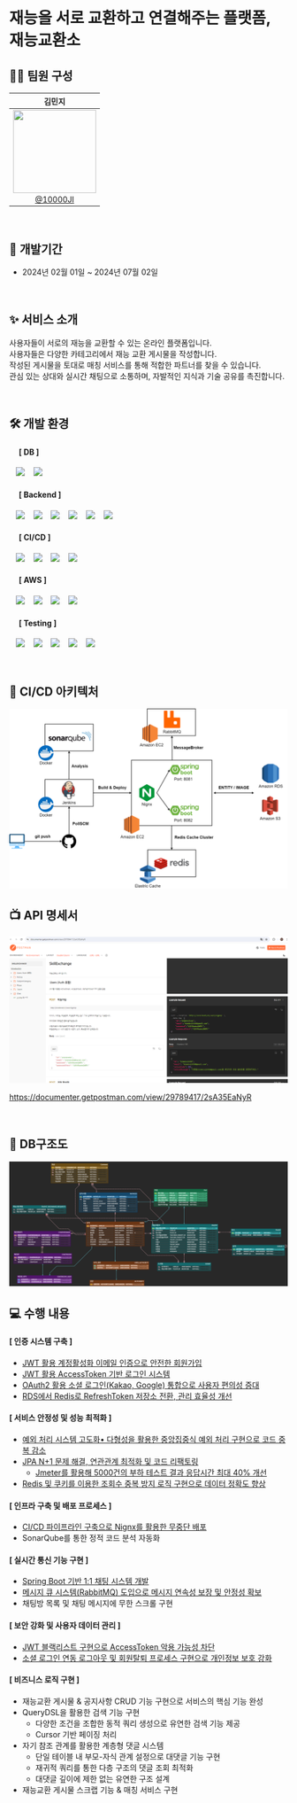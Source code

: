 # 재능을 서로 교환하고 연결해주는 플랫폼, 재능교환소

## 🙋‍♀️ 팀원 구성
<div align="center">

<div align="center">

|                                                               **김민지**                                                               |
|:-----------------------------------------------------------------------------------------------------------------------------------:| 
| [<img src="https://avatars.githubusercontent.com/u/121842688?v=4" height=150 width=150> <br/> @10000JI](https://github.com/10000JI) |

</div>
</div>
<br>

## 📆 개발기간
- 2024년 02월 01일 ~ 2024년 07월 02일

<br>

## ✨ 서비스 소개
사용자들이 서로의 재능을 교환할 수 있는 온라인 플랫폼입니다. <br>
사용자들은 다양한 카테고리에서 재능 교환 게시물을 작성합니다. <br>
작성된 게시물을 토대로 매칭 서비스를 통해 적합한 파트너를 찾을 수 있습니다. <br>
관심 있는 상대와 실시간 채팅으로 소통하며, 자발적인 지식과 기술 공유를 촉진합니다.

<br>

## 🛠️ 개발 환경
#### &nbsp;　[ DB ]
&nbsp;&nbsp;&nbsp;<img src="https://img.shields.io/badge/MariaDB-003545?style=flat&logo=MariaDB&logoColor=white"/>
&nbsp;&nbsp;&nbsp;<img src="https://img.shields.io/badge/Redis-DC382D?style=flat&logo=Redis&logoColor=white"/>

#### &nbsp;　[ Backend ]
&nbsp;&nbsp;&nbsp;<img src="https://img.shields.io/badge/Java17-007396?style=flat&logo=java&logoColor=white"/>
&nbsp;&nbsp;&nbsp;<img src="https://img.shields.io/badge/Spring Boot3.2.2-6DB33F?style=flat&logo=springBoot&logoColor=white"/>
&nbsp;&nbsp;&nbsp;<img src="https://img.shields.io/badge/Spring Security-6DB33F?style=flat&logo=springsecurity&logoColor=white"/>
&nbsp;&nbsp;&nbsp;<img src="https://img.shields.io/badge/Spring Data JPA-6DB33F?style=flat&logo=spring&logoColor=white"/>
&nbsp;&nbsp;&nbsp;<img src="https://img.shields.io/badge/QueryDSL-0769AD?style=flat&logo=java&logoColor=white"/>
&nbsp;&nbsp;&nbsp;<img src="https://img.shields.io/badge/RabbitMQ-FF6600?style=flat&logo=rabbitmq&logoColor=white"/>

#### &nbsp;　[ CI/CD ]
&nbsp;&nbsp;&nbsp;<img src="https://img.shields.io/badge/GitHub-181717?style=flat&logo=GitHub&logoColor=white"/>
&nbsp;&nbsp;&nbsp;<img src="https://img.shields.io/badge/Jenkins-D24939?style=flat&logo=jenkins&logoColor=white"/>
&nbsp;&nbsp;&nbsp;<img src="https://img.shields.io/badge/Docker-2496ED?style=flat&logo=Docker&logoColor=white"/>
&nbsp;&nbsp;&nbsp;<img src="https://img.shields.io/badge/Nginx-009639?style=flat&logo=nginx&logoColor=white"/>

#### &nbsp;　[ AWS ]
&nbsp;&nbsp;&nbsp;<img src="https://img.shields.io/badge/AWS EC2-FF9900?style=flat&logo=amazon-ec2&logoColor=white"/>
&nbsp;&nbsp;&nbsp;<img src="https://img.shields.io/badge/AWS RDS-527FFF?style=flat&logo=amazon-rds&logoColor=white"/>
&nbsp;&nbsp;&nbsp;<img src="https://img.shields.io/badge/AWS S3-569A31?style=flat&logo=amazon-s3&logoColor=white"/>
&nbsp;&nbsp;&nbsp;<img src="https://img.shields.io/badge/AWS ElastiCache-4053D6?style=flat&logo=amazon-aws&logoColor=white"/>

#### &nbsp;　[ Testing ]
&nbsp;&nbsp;&nbsp;<img src="https://img.shields.io/badge/JUnit5-25A162?style=flat&logo=JUnit5&logoColor=white"/>
&nbsp;&nbsp;&nbsp;<img src="https://img.shields.io/badge/Mockito-C5D9C8?style=flat&logo=mock&logoColor=white"/>
&nbsp;&nbsp;&nbsp;<img src="https://img.shields.io/badge/SonarQube-4E9BCD?style=flat&logo=sonarqube&logoColor=white"/>
&nbsp;&nbsp;&nbsp;<img src="https://img.shields.io/badge/Apache JMeter-D22128?style=flat&logo=apache-jmeter&logoColor=white"/>
&nbsp;&nbsp;&nbsp;<img src="https://img.shields.io/badge/Postman-FF6C37?style=flat&logo=postman&logoColor=white"/><br>

<br>

## 🚀 CI/CD 아키텍처

<img src="./img/CICD 아키텍처.png">

<br>

## 📺 API 명세서

<img src="./img/API명세서.png">

https://documenter.getpostman.com/view/29789417/2sA35EaNyR

<br>

## 📝 DB구조도
<img src="./img/ERD_재능교환소.png">

<br>

## 💻 수행 내용
#### [ 인증 시스템 구축 ]
- [JWT 활용 계정활성화 이메일 인증으로 안전한 회원가입](https://velog.io/@10000ji_/%EC%9E%AC%EB%8A%A5%EA%B5%90%ED%99%98%EC%86%8C-JWT%EB%A5%BC-%EC%9D%B4%EC%9A%A9%ED%95%9C-%ED%9A%8C%EC%9B%90%EA%B0%80%EC%9E%85-%EB%B0%8F-%EB%A1%9C%EA%B7%B8%EC%9D%B8) 
- [JWT 활용 AccessToken 기반 로그인 시스템](https://velog.io/@10000ji_/%EC%9E%AC%EB%8A%A5%EA%B5%90%ED%99%98%EC%86%8C-JWT%EB%A5%BC-%EC%9D%B4%EC%9A%A9%ED%95%9C-%ED%9A%8C%EC%9B%90%EA%B0%80%EC%9E%85-%EB%B0%8F-%EB%A1%9C%EA%B7%B8%EC%9D%B8) 
- [OAuth2 활용 소셜 로그인(Kakao, Google) 통합으로 사용자 편의성 증대](https://velog.io/@10000ji_/%EC%9E%AC%EB%8A%A5%EA%B5%90%ED%99%98%EC%86%8C-Spring-Boot%EC%97%90%EC%84%9C-OAuth2-JWT%EB%A5%BC-%ED%86%B5%ED%95%9C-%EC%86%8C%EC%85%9C-%EB%A1%9C%EA%B7%B8%EC%9D%B8-%EA%B5%AC%ED%98%84-Kakao-Google) 
- [RDS에서 Redis로 RefreshToken 저장소 전환, 관리 효율성 개선](https://velog.io/@10000ji_/%EC%9E%AC%EB%8A%A5%EA%B5%90%ED%99%98%EC%86%8C-RDS%EC%97%90%EC%84%9C-Redis%EB%A1%9C-RefreshToken-%EC%A0%80%EC%9E%A5%EC%86%8C-%EC%A0%84%ED%99%98)

#### [ 서비스 안정성 및 성능 최적화 ]
- [예외 처리 시스템 고도화• 다형성을 활용한 중앙집중식 예외 처리 구현으로 코드 중복 감소](https://velog.io/@10000ji_/%EC%9E%AC%EB%8A%A5%EA%B5%90%ED%99%98%EC%86%8C-ExceptionHandler-%EC%98%88%EC%99%B8%EC%B2%98%EB%A6%AC)
- [JPA N+1 문제 해결, 연관관계 최적화 및 코드 리팩토링](https://velog.io/@10000ji_/%EC%9E%AC%EB%8A%A5%EA%B5%90%ED%99%98%EC%86%8C-JPA-Delete-%EC%9E%91%EC%97%85-%EC%97%B0%EA%B4%80%EA%B4%80%EA%B3%84-SQL-%EC%A4%84%EC%9D%B4%EA%B3%A0-%EC%84%B1%EB%8A%A5-%ED%96%A5%EC%83%81%EC%8B%9C%ED%82%A4%EA%B8%B0)
  - [Jmeter를 활용해 5000건의 부하 테스트 결과 응답시간 최대 40% 개선](https://velog.io/@10000ji_/%EC%9E%AC%EB%8A%A5%EA%B5%90%ED%99%98%EC%86%8C-Jmeter%EB%A1%9C-%EB%B6%80%ED%95%98-%ED%85%8C%EC%8A%A4%ED%8A%B8%ED%95%98%EA%B8%B0)
- [Redis 및 쿠키를 이용한 조회수 중복 방지 로직 구현으로 데이터 정확도 향상](https://velog.io/@10000ji_/%EC%9E%AC%EB%8A%A5%EA%B5%90%ED%99%98%EC%86%8C-%EC%A1%B0%ED%9A%8C%EC%88%98-%EC%A4%91%EB%B3%B5-%EB%B0%A9%EC%A7%80-Redis-%EC%BF%A0%ED%82%A4)

#### [ 인프라 구축 및 배포 프로세스 ]
- [CI/CD 파이프라인 구축으로 Nignx를 활용한 무중단 배포](https://velog.io/@10000ji_/%EC%9E%AC%EB%8A%A5%EA%B5%90%ED%99%98%EC%86%8C-CICD-%EB%AC%B4%EC%A4%91%EB%8B%A8-%EB%B0%B0%ED%8F%AC)
- SonarQube를 통한 정적 코드 분석 자동화

#### [ 실시간 통신 기능 구현 ]
- [Spring Boot 기반 1:1 채팅 시스템 개발](https://velog.io/@10000ji_/%EC%9E%AC%EB%8A%A5%EA%B5%90%ED%99%98%EC%86%8C-Spring-Boot%EB%A1%9C-Stomp-%EA%B8%B0%EB%B0%98-11-%EC%B1%84%ED%8C%85-%EA%B5%AC%ED%98%84-with-React)
- [메시지 큐 시스템(RabbitMQ) 도입으로 메시지 연속성 보장 및 안정성 확보](https://velog.io/@10000ji_/%EC%9E%AC%EB%8A%A5%EA%B5%90%ED%99%98%EC%86%8C-Spring-Boot%EC%99%80-RabbitMQ%EB%A1%9C-%ED%99%95%EC%9E%A5-%EA%B0%80%EB%8A%A5%ED%95%9C-11-%EC%B1%84%ED%8C%85-%EA%B5%AC%EC%B6%95%ED%95%98%EA%B8%B0)
- 채팅방 목록 및 채팅 메시지에 무한 스크롤 구현

#### [ 보안 강화 및 사용자 데이터 관리 ]
- [JWT 블랙리스트 구현으로 AccessToken 악용 가능성 차단](https://velog.io/@10000ji_/%EC%9E%AC%EB%8A%A5%EA%B5%90%ED%99%98%EC%86%8C-Redis%EB%A5%BC-%EC%9D%B4%EC%9A%A9%ED%95%9C-JWT-%EB%B8%94%EB%9E%99%EB%A6%AC%EC%8A%A4%ED%8A%B8%EC%99%80-%EB%A1%9C%EA%B7%B8%EC%95%84%EC%9B%83-%EA%B5%AC%ED%98%84)
- [소셜 로그인 연동 로그아웃 및 회원탈퇴 프로세스 구현으로 개인정보 보호 강화](https://velog.io/@10000ji_/%EC%9E%AC%EB%8A%A5%EA%B5%90%ED%99%98%EC%86%8C-Spring-Boot-%EC%86%8C%EC%85%9C-%EB%A1%9C%EA%B7%B8%EC%9D%B8-%EB%A1%9C%EA%B7%B8%EC%95%84%EC%9B%83-%ED%9A%8C%EC%9B%90%ED%83%88%ED%87%B4Kakao-Google)

#### [ 비즈니스 로직 구현 ]
- 재능교환 게시물 & 공지사항 CRUD 기능 구현으로 서비스의 핵심 기능 완성
- QueryDSL을 활용한 검색 기능 구현
  - 다양한 조건을 조합한 동적 쿼리 생성으로 유연한 검색 기능 제공
  - Cursor 기반 페이징 처리
- 자기 참조 관계를 활용한 계층형 댓글 시스템
  - 단일 테이블 내 부모-자식 관계 설정으로 대댓글 기능 구현
  - 재귀적 쿼리를 통한 다층 구조의 댓글 조회 최적화
  - 대댓글 깊이에 제한 없는 유연한 구조 설계
- 재능교환 게시물 스크랩 기능 & 매칭 서비스 구현
